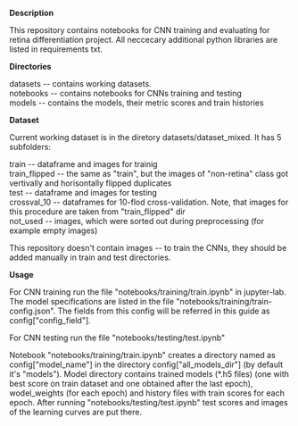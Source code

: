 <b>Description</b>

This repository contains notebooks for CNN training and evaluating for retina differentiation project.
All neccecary additional python libraries are listed in requirements txt. 

<b>Directories</b>

datasets -- contains working datasets. <br/>
notebooks -- contains notebooks for CNNs training and testing<br/>
models -- contains the models, their metric scores and train histories<br/>

<b>Dataset</b>

Current working dataset is in the diretory datasets/dataset_mixed. It has 5 subfolders:<br/>

train -- dataframe and images for trainig<br/>
train_flipped -- the same as "train", but the images of "non-retina" class got vertivally and horisontally flipped duplicates<br/>
test -- dataframe and images for testing<br/>
crossval_10 -- dataframes for 10-flod cross-validation. Note, that images for this procedure are taken from "train_flipped" dir<br/>
not_used -- images, which were sorted out during preprocessing (for example empty images)<br/>

This repository doesn't contain images -- to train the CNNs, they should be added manually in train and test directories.<br/>


<b>Usage</b>

For CNN training run the file "notebooks/training/train.ipynb" in jupyter-lab. 
The model specifications are listed in the file "notebooks/training/train-config.json".
The fields from this config will be referred in this guide as config["config_field"].<br/>

For CNN testing run the file "notebooks/testing/test.ipynb"<br/>

Notebook "notebooks/training/train.ipynb" creates a directory named as config["model_name"] 
in  the directory config["all_models_dir"] (by default it's "models"). 
Model directory contains trained models (*.h5 files) (one with best score on train dataset and one obtained after the last epoch),
wodel_weights (for each epoch) and history files with train scores for each epoch.
After running "notebooks/testing/test.ipynb" test scores and images of the learning curves are put there.<br/>
